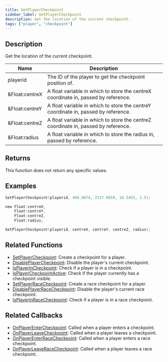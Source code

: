 ```yaml
---
title: GetPlayerCheckpoint
sidebar_label: GetPlayerCheckpoint
description: Get the location of the current checkpoint.
tags: ["player", "checkpoint"]
---
```


<VersionWarn version='omp v1.1.0.2612' />

## Description

Get the location of the current checkpoint.

| Name           | Description                                                                        |
| -------------- | ---------------------------------------------------------------------------------- |
| playerid       | The ID of the player to get the checkpoint position of.                            |
| &Float:centreX | A float variable in which to store the centreX coordinate in, passed by reference. |
| &Float:centreY | A float variable in which to store the centreY coordinate in, passed by reference. |
| &Float:centreZ | A float variable in which to store the centreZ coordinate in, passed by reference. |
| &Float:radius  | A float variable in which to store the radius in, passed by reference.             |

## Returns

This function does not return any specific values.

## Examples

```c
SetPlayerCheckpoint(playerid, 408.9874, 2537.8059, 16.5455, 1.5);

new Float:centreX,
    Float:centreY,
    Float:centreZ,
    Float:radius;

GetPlayerCheckpoint(playerid, centreX, centreY, centreZ, radius);
```

## Related Functions

- [SetPlayerCheckpoint](SetPlayerCheckpoint): Create a checkpoint for a player.
- [DisablePlayerCheckpoint](DisablePlayerCheckpoint): Disable the player's current checkpoint.
- [IsPlayerInCheckpoint](IsPlayerInCheckpoint): Check if a player is in a checkpoint.
- [IsPlayerCheckpointActive](IsPlayerCheckpointActive): Check if the player currently has a checkpoint visible.
- [SetPlayerRaceCheckpoint](SetPlayerRaceCheckpoint): Create a race checkpoint for a player.
- [DisablePlayerRaceCheckpoint](DisablePlayerRaceCheckpoint): Disable the player's current race checkpoint.
- [IsPlayerInRaceCheckpoint](IsPlayerInRaceCheckpoint): Check if a player is in a race checkpoint.

## Related Callbacks

- [OnPlayerEnterCheckpoint](../callbacks/OnPlayerEnterCheckpoint): Called when a player enters a checkpoint.
- [OnPlayerLeaveCheckpoint](../callbacks/OnPlayerLeaveCheckpoint): Called when a player leaves a checkpoint.
- [OnPlayerEnterRaceCheckpoint](../callbacks/OnPlayerEnterRaceCheckpoint): Called when a player enters a race checkpoint.
- [OnPlayerLeaveRaceCheckpoint](../callbacks/OnPlayerLeaveRaceCheckpoint): Called when a player leaves a race checkpoint.
